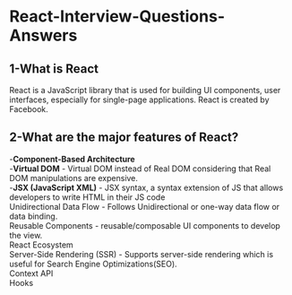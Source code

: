 # React-Interview-Questions-Answers

## 1-What is React
React is a JavaScript library that is used for building UI components, user interfaces, especially for single-page applications.
React is  created by Facebook.

## 2-What are the major features of React?
-**Component-Based Architecture**   
-**Virtual DOM** - Virtual DOM instead of Real DOM considering that Real DOM manipulations are expensive.  
-**JSX (JavaScript XML)** - JSX syntax, a syntax extension of JS that allows developers to write HTML in their JS code  
Unidirectional Data Flow - Follows Unidirectional or one-way data flow or data binding.  
Reusable Components - reusable/composable UI components to develop the view.  
React Ecosystem  
Server-Side Rendering (SSR) - Supports server-side rendering which is useful for Search Engine Optimizations(SEO).  
Context API  
Hooks  
